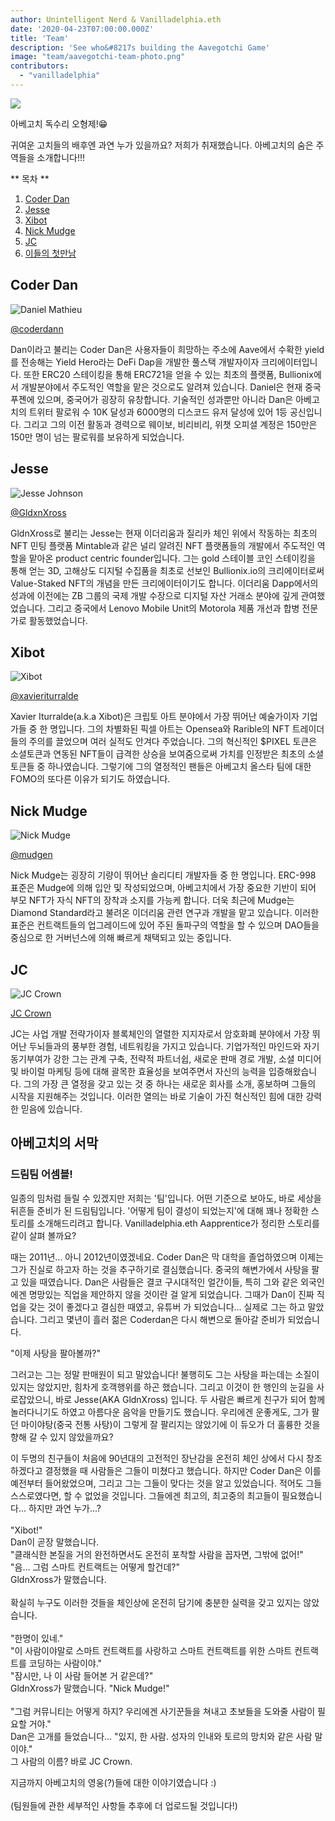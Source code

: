 ```yaml
---
author: Unintelligent Nerd & Vanilladelphia.eth
date: '2020-04-23T07:00:00.000Z'
title: 'Team'
description: 'See who&#8217s building the Aavegotchi Game'
image: "team/aavegotchi-team-photo.png"
contributors:
  - "vanilladelphia"
---
```



<div class="headerImageContainer">
<img class="headerImage" src="/team/aavegotchi-team-photo.png">
<p class="headerImageText">아베고치 독수리 오형제!😁</p>
</div>

귀여운 고치들의 배후엔 과연 누가 있을까요? 저희가 취재했습니다. 아베고치의 숨은 주역들을 소개합니다!!!

<div class="contentsBox">

** 목차 **

<ol>
<li><a href=#coder-dan>Coder Dan</a></li>
<li><a href=#jesse>Jesse</a></li>
<li><a href=#xibot>Xibot</a></li>
<li><a href=#nick-mudge>Nick Mudge</a></li>
<li><a href=#jc>JC</a></li>
<li><a href=#origins>이들의 첫만남</a></li>
</ol>

</div>

## Coder Dan

<div class="leftImageContainer">
<img class="leftImage" src="/coderdan.jpg" alt = "Daniel Mathieu">
<p class="leftImageText"><a href="https://twitter.com/coderdannn">@coderdann</a></p>
</div>
Dan이라고 불리는 Coder Dan은 사용자들이 희망하는 주소에 Aave에서 수확한 yield를 전송해는 Yield Hero라는 DeFi Dap을 개발한 풀스택 개발자이자 크리에이터입니다. 또한 ERC20 스테이킹을 통해 ERC721을 얻을 수 있는 최초의 플랫폼, Bullionix에서 개발분야에서 주도적인 역할을 맡은 것으로도 알려져 있습니다.  Daniel은 현재 중국 푸졘에 있으며, 중국어가 굉장히 유창합니다. 기술적인 성과뿐만 아니라 Dan은 아베고치의 트위터 팔로워 수 10K 달성과 6000명의 디스코드 유저 달성에 있어 1등 공신입니다. 그리고 그의 이전 활동과 경력으로 웨이보, 비리비리, 위챗 오피셜 계정은 150만은 150만 명이 넘는 팔로워를 보유하게 되었습니다.

## Jesse

<div class="leftFlexContainer">
<div class="leftImageContainer">
<img class="leftImage" src="/team/jesse-wizard-hat.png" alt = "Jesse Johnson">
<p class="leftImageText"><a href="https://twitter.com/gldnXross">@GldxnXross</a></p>
</div>
GldnXross로 불리는 Jesse는 현재 이더리움과 질리카 체인 위에서 작동하는 최초의 NFT 민팅 플랫폼 Mintable과 같은 널리 알려진 NFT 플랫폼들의 개발에서 주도적인 역할을 맡아온 product centric founder입니다. 그는 gold 스테이블 코인 스테이킹을 통해 얻는 3D, 고해상도 디지털 수집품을 최초로 선보인 Bullionix.io의 크리에이터로써 Value-Staked NFT의 개념을 만든 크리에이터이기도 합니다. 이더리움 Dapp에서의 성과에 이전에는 ZB 그룹의 국제 개발 수장으로 디지털 자산 거래소 분야에 깊게 관여했었습니다. 그리고 중국에서 Lenovo Mobile Unit의 Motorola 제품 개선과 합병 전문가로 활동했었습니다.

## Xibot

<div class="leftImageContainer">
<img class="leftImage" src="/team/xi-bot-spaceman.jpg" alt = "Xibot">
<p class="leftImageText"><a href="https://twitter.com/xavieriturralde">@xavieriturralde</a></p>
</div>
Xavier Iturralde(a.k.a Xibot)은 크립토 아트 분야에서 가장 뛰어난 예술가이자 기업가들 중 한 명입니다. 그의 차별화된 픽셀 아트는 Opensea와 Rarible의 NFT 트레이더들의 주의를 끌었으며 여러 실적도 안겨다 주었습니다. 그의 혁신적인 $PIXEL 토큰은 소셜토큰과 연동된 NFT들이 급격한 상승을 보여줌으로써 가치를 인정받은 최초의 소셜 토큰들 중 하나였습니다. 그렇기에 그의 열정적인 팬들은 아베고치 올스타 팀에 대한 FOMO의 또다른 이유가 되기도 하였습니다.

## Nick Mudge

<div class="leftImageContainer">
<img class="leftImage" src="/team/nick-mudge.jpg" alt = "Nick Mudge">
<p class="leftImageText"><a href="https://twitter.com/mudgen">@mudgen</a></p>
</div>
Nick Mudge는 굉장히 기량이 뛰어난 솔리디티 개발자들 중 한 명입니다. ERC-998 표준은 Mudge에 의해 입안 및 작성되었으며, 아베고치에서 가장 중요한 기반이 되어 부모 NFT가 자식 NFT의 장착과 소지를 가능케 합니다. 더욱 최근에 Mudge는 Diamond Standard라고 불려온 이더리움 관련 연구과 개발을 맡고 있습니다. 이러한 표준은 컨트랙트들의 업그레이드에 있어 주된 돌파구의 역할을 할 수 있으며 DAO들을 중심으로 한 거버넌스에 의해 빠르게 채택되고 있는 중입니다.

## JC

<div class="leftImageContainer">
<img class="leftImage" src="/team/jc-crown.jpg" alt = "JC Crown">
<p class="leftImageText"><a href="https://www.linkedin.com/in/jccrown">JC Crown</a></p>
</div>
JC는 사업 개발 전략가이자 블록체인의 열렬한 지지자로서 암호화폐 분야에서 가장 뛰어난 두뇌들과의 풍부한 경험, 네트워킹을 가지고 있습니다. 기업가적인 마인드와 자기동기부여가 강한 그는 관계 구축, 전략적 파트너쉽, 새로운 판매 경로 개발, 소셜 미디어 및 바이럴 마케팅 등에 대해 괄목한 효율성을 보여주면서 자신의 능력을 입증해왔습니다. 그의 가장 큰 열정을 갖고 있는 것 중 하나는 새로운 회사를 소개, 홍보하며 그들의 시작을 지원해주는 것입니다. 이러한 열의는 바로 기술이 가진 혁신적인 힘에 대한 강력한 믿음에 있습니다.

## 아베고치의 서막
### 드림팀 어셈블!
일종의 밈처럼 들릴 수 있겠지만 저희는 '팀'입니다.  어떤 기준으로 보아도, 바로 세상을 뒤흔들 준비가 된 드림팀입니다. '어떻게 팀이 결성이 되었는지'에 대해 꽤나 정확한 스토리를 소개해드리려고 합니다.  Vanilladelphia.eth Aapprentice가 정리한 스토리를 같이 살펴 볼까요?

때는 2011년... 아니 2012년이였겠네요.  Coder Dan은 막 대학을 졸업하였으며 이제는 그가 진실로 하고자 하는 것을 추구하기로 결심했습니다.  중국의 해변가에서 사탕을 팔고 있을 때였습니다.  Dan은 사람들은 결코 구시대적인 얼간이들, 특히 그와 같은 외국인에겐 명망있는 직업을 제안하지 않을 것이란 걸 알게 되었습니다.  그때가 Dan이 진짜 직업을 갖는 것이 좋겠다고 결심한 때였고, 유튜버 가 되었습니다... 실제로 그는 하고 말았습니다.  그리고 몇년이 흘러 젊은 Coderdan은 다시 해변으로 돌아갈 준비가 되었습니다.

"이제 사탕을 팔아볼까?"

그러고는 그는 정말 판매원이 되고 말았습니다!  불행히도 그는 사탕을 파는데는 소질이 있지는 않았지만, 힘차게 호객행위를 하곤 했습니다. 그리고 이것이 한 행인의 눈길을 사로잡았으니, 바로 Jesse(AKA GldnXross) 입니다.  두 사람은 빠르게 친구가 되어 함께 놀러다니기도 하였고 아름다운 음악을 만들기도 했습니다.  우리에겐 운좋게도, 그가 팔던 마이야탕(중국 전통 사탕)이 그렇게 잘 팔리지는 않았기에 이 듀오가 더 훌륭한 것을 향해 갈 수 있지 않았을까요?

이 두명의 친구들이 처음에 90년대의 고전적인 장난감을 온전히 체인 상에서 다시 창조하겠다고 결정했을 때 사람들은 그들이 미쳤다고 했습니다.  하지만 Coder Dan은 이를 예전부터 들어왔었으며, 그리고 그는 그들이 맞다는 것을 알고 있었습니다.  적어도 그들 스스로였다면, 할 수 없었을 것입니다.  그들에겐 최고의, 최고중의 최고들이 필요했습니다... 하지만 과연 누가...?<br>  <br>"Xibot!"<br> Dan이 곧장 말했습니다.  <br>"클래식한 본질을 거의 완전하면서도 온전히 포착할 사람을 꼽자면, 그밖에 없어!"<br>  "음... 그럼 스마트 컨트랙트는 어떻게 할건데?"<br> GldnXross가 말했습니다.<br>  <br>확실히 누구도 이러한 것들을 체인상에 온전히 담기에 충분한 실력을 갖고 있지는 않았습니다.<br> <br>"한명이 있네."<br> "이 사람이야말로 스마트 컨트랙트를 사랑하고 스마트 컨트랙트를 위한 스마트 컨트랙트를 코딩하는 사람이야."  <br>"잠시만, 나 이 사람 들어본 거 같은데?"<br> GldnXross가 말했습니다. "Nick Mudge!"<br>  <br>"그럼 커뮤니티는 어떻게 하지? 우리에겐 사기꾼들을 쳐내고 초보들을 도와줄 사람이 필요할 거야."<br>  Dan은 고개를 들었습니다... "있지, 한 사람. 성자의 인내와 토르의 망치와 같은 사람 말이야."<br> 그 사람의 이름? 바로 JC Crown.

지금까지 아베고치의 영웅(?)들에 대한 이야기였습니다 :) <br> <br> (팀원들에 관한 세부적인 사항들 추후에 더 업로드될 것입니다!)
